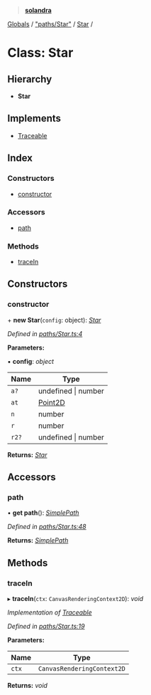 > **[solandra](../README.md)**

[Globals](../README.md) / ["paths/Star"](../modules/_paths_star_.md) / [Star](_paths_star_.star.md) /

# Class: Star

## Hierarchy

* **Star**

## Implements

* [Traceable](../interfaces/_paths_index_.traceable.md)

## Index

### Constructors

* [constructor](_paths_star_.star.md#constructor)

### Accessors

* [path](_paths_star_.star.md#path)

### Methods

* [traceIn](_paths_star_.star.md#tracein)

## Constructors

###  constructor

\+ **new Star**(`config`: object): *[Star](_paths_star_.star.md)*

*Defined in [paths/Star.ts:4](https://github.com/jamesporter/solandra/blob/02e2cc9/src/lib/paths/Star.ts#L4)*

**Parameters:**

▪ **config**: *object*

Name | Type |
------ | ------ |
`a?` | undefined \| number |
`at` | [Point2D](../modules/_types_sol_.md#point2d) |
`n` | number |
`r` | number |
`r2?` | undefined \| number |

**Returns:** *[Star](_paths_star_.star.md)*

## Accessors

###  path

• **get path**(): *[SimplePath](_paths_simplepath_.simplepath.md)*

*Defined in [paths/Star.ts:48](https://github.com/jamesporter/solandra/blob/02e2cc9/src/lib/paths/Star.ts#L48)*

**Returns:** *[SimplePath](_paths_simplepath_.simplepath.md)*

## Methods

###  traceIn

▸ **traceIn**(`ctx`: `CanvasRenderingContext2D`): *void*

*Implementation of [Traceable](../interfaces/_paths_index_.traceable.md)*

*Defined in [paths/Star.ts:19](https://github.com/jamesporter/solandra/blob/02e2cc9/src/lib/paths/Star.ts#L19)*

**Parameters:**

Name | Type |
------ | ------ |
`ctx` | `CanvasRenderingContext2D` |

**Returns:** *void*